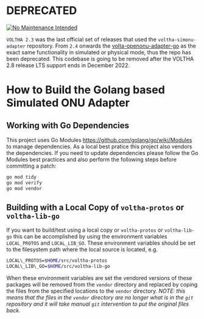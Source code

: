 # DEPRECATED

[![No Maintenance Intended](http://unmaintained.tech/badge.svg)](http://unmaintained.tech/)

`VOLTHA 2.3` was the last official set of releases that  used the `voltha-simonu-adapter` repository.
From `2.4` onwards the [volta-openonu-adapter-go](https://github.com/opencord/voltha-openonu-adapter-go) as the exact same functionality in simulated or physical mode, thus the repo has been deprecated. This codebase is going to be removed after the VOLTHA 2.8 release LTS support ends in December 2022.

# How to Build the Golang based Simulated ONU Adapter

## Working with Go Dependencies
This project uses Go Modules https://github.com/golang/go/wiki/Modules to manage
dependencies. As a local best pratice this project also vendors the dependencies.
If you need to update dependencies please follow the Go Modules best practices
and also perform the following steps before committing a patch:
```bash
go mod tidy
go mod verify
go mod vendor
```

## Building with a Local Copy of `voltha-protos` or `voltha-lib-go`
If you want to build/test using a local copy or `voltha-protos` or `voltha-lib-go`
this can be accomplished by using the environment variables `LOCAL_PROTOS` and
`LOCAL_LIB_GO`. These environment variables should be set to the filesystem
path where the local source is located, e.g.

```bash
LOCAL\_PROTOS=$HOME/src/voltha-protos
LOCAL\_LIB\_GO=$HOME/src/voltha-lib-go
```

When these environment variables are set the vendored versions of these packages
will be removed from the `vendor` directory and replaced by coping the files from
the specified locations to the `vendor` directory. *NOTE:* _this means that
the files in the `vendor` directory are no longer what is in the `git` repository
and it will take manual `git` intervention to put the original files back._
